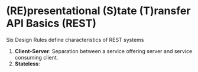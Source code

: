 # (RE)presentational (S)tate (T)ransfer API Basics (REST)

Six Design Rules define characteristics of REST systems

1. **Client-Server**: Separation between a service offering server and service consuming client.  
2. **Stateless**:

